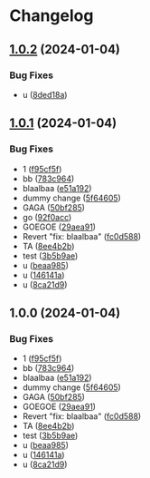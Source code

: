 # Changelog

## [1.0.2](https://github.com/Koenkk/release-please-test/compare/v1.0.1...1.0.2) (2024-01-04)


### Bug Fixes

* u ([8ded18a](https://github.com/Koenkk/release-please-test/commit/8ded18a809bbb8794972a8c69f4ba630213f34b3))

## [1.0.1](https://github.com/Koenkk/release-please-test/compare/v1.0.0...v1.0.1) (2024-01-04)


### Bug Fixes

* 1 ([f95cf5f](https://github.com/Koenkk/release-please-test/commit/f95cf5f606f52594119f12bd4f5db01f0a9247a8))
* bb ([783c964](https://github.com/Koenkk/release-please-test/commit/783c9649e5e84f16377f2dd91d6c3fdb5d221f58))
* blaalbaa ([e51a192](https://github.com/Koenkk/release-please-test/commit/e51a192f3caad72e2c2db9c44eab1786cd71cbf3))
* dummy change ([5f64605](https://github.com/Koenkk/release-please-test/commit/5f646052755ead89059b7646b99bc079e28549bc))
* GAGA ([50bf285](https://github.com/Koenkk/release-please-test/commit/50bf285067670960a3896573da09d3ae7318aa48))
* go ([92f0acc](https://github.com/Koenkk/release-please-test/commit/92f0acce45bd88e6e9e44433d0f51b2cf3f9710e))
* GOEGOE ([29aea91](https://github.com/Koenkk/release-please-test/commit/29aea914f68f6e278391cc5e28f9519b1432ac29))
* Revert "fix: blaalbaa" ([fc0d588](https://github.com/Koenkk/release-please-test/commit/fc0d5887f35e619f98c60148a82f17f44264a22b))
* TA ([8ee4b2b](https://github.com/Koenkk/release-please-test/commit/8ee4b2b79eb89f169df545a4744ca94b318dfea2))
* test ([3b5b9ae](https://github.com/Koenkk/release-please-test/commit/3b5b9ae7d54d7f90d49468e37540f87f2a81a2b5))
* u ([beaa985](https://github.com/Koenkk/release-please-test/commit/beaa9850c51c05f035f33a353bfaf720689b8eab))
* u ([146141a](https://github.com/Koenkk/release-please-test/commit/146141ac23f1048777df491f5fe5c63538309547))
* u ([8ca21d9](https://github.com/Koenkk/release-please-test/commit/8ca21d91ac8f627274594f0bf0dab8b54f6c5033))

## 1.0.0 (2024-01-04)


### Bug Fixes

* 1 ([f95cf5f](https://github.com/Koenkk/release-please-test/commit/f95cf5f606f52594119f12bd4f5db01f0a9247a8))
* bb ([783c964](https://github.com/Koenkk/release-please-test/commit/783c9649e5e84f16377f2dd91d6c3fdb5d221f58))
* blaalbaa ([e51a192](https://github.com/Koenkk/release-please-test/commit/e51a192f3caad72e2c2db9c44eab1786cd71cbf3))
* dummy change ([5f64605](https://github.com/Koenkk/release-please-test/commit/5f646052755ead89059b7646b99bc079e28549bc))
* GAGA ([50bf285](https://github.com/Koenkk/release-please-test/commit/50bf285067670960a3896573da09d3ae7318aa48))
* GOEGOE ([29aea91](https://github.com/Koenkk/release-please-test/commit/29aea914f68f6e278391cc5e28f9519b1432ac29))
* Revert "fix: blaalbaa" ([fc0d588](https://github.com/Koenkk/release-please-test/commit/fc0d5887f35e619f98c60148a82f17f44264a22b))
* TA ([8ee4b2b](https://github.com/Koenkk/release-please-test/commit/8ee4b2b79eb89f169df545a4744ca94b318dfea2))
* test ([3b5b9ae](https://github.com/Koenkk/release-please-test/commit/3b5b9ae7d54d7f90d49468e37540f87f2a81a2b5))
* u ([beaa985](https://github.com/Koenkk/release-please-test/commit/beaa9850c51c05f035f33a353bfaf720689b8eab))
* u ([146141a](https://github.com/Koenkk/release-please-test/commit/146141ac23f1048777df491f5fe5c63538309547))
* u ([8ca21d9](https://github.com/Koenkk/release-please-test/commit/8ca21d91ac8f627274594f0bf0dab8b54f6c5033))
